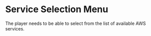# Service Selection Menu

The player needs to be able to select from the list of available AWS services.
